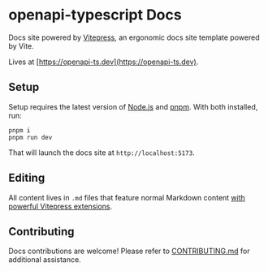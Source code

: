 # openapi-typescript Docs

Docs site powered by [Vitepress](https://vitepress.dev/), an ergonomic docs site template powered by Vite.

Lives at [https://openapi-ts.dev](https://openapi-ts.dev).

## Setup

Setup requires the latest version of [Node.js](https://nodejs.org/en) and [pnpm](https://pnpm.io/). With both installed, run:

```
pnpm i
pnpm run dev
```

That will launch the docs site at `http://localhost:5173`.

## Editing

All content lives in `.md` files that feature normal Markdown content [with powerful Vitepress extensions](https://vitepress.dev/guide/markdown).

## Contributing

Docs contributions are welcome! Please refer to [CONTRIBUTING.md](./CONTRIBUTING.md) for additional assistance.
